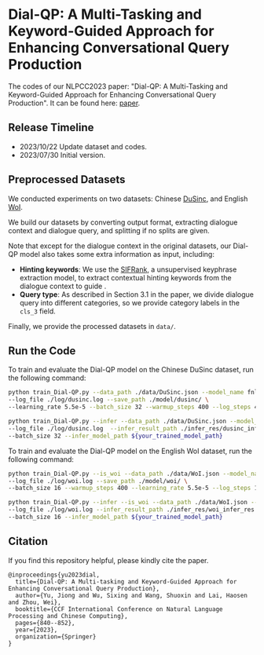 # Dial-QP: A Multi-Tasking and Keyword-Guided Approach for Enhancing Conversational Query Production

The codes of our NLPCC2023 paper: "Dial-QP: A Multi-Tasking and Keyword-Guided Approach for Enhancing Conversational Query Production". 
It can be found here: [paper](https://link.springer.com/chapter/10.1007/978-3-031-44693-1_65).

## Release Timeline
* 2023/10/22 Update dataset and codes.
* 2023/07/30 Initial version.

## Preprocessed Datasets
We conducted experiments on two datasets: Chinese [DuSinc](https://aistudio.baidu.com/datasetdetail/139431), and English [WoI](https://parl.ai/).

We build our datasets by converting output format, extracting dialogue context and dialogue query, and splitting if no splits are given.

Note that except for the dialogue context in the original datasets, our Dial-QP model also takes some extra information as input, including:
* **Hinting keywords**: We use the [SIFRank](https://github.com/sunyilgdx/SIFRank), a unsupervised keyphrase extraction model, to extract contextual hinting keywords from the dialogue context to guide .
* **Query type**: As described in Section 3.1 in the paper, we divide dialogue query into different categories, so we provide category labels in the `cls_3` field.

Finally, we provide the processed datasets in `data/`.

## Run the Code
To train and evaluate the Dial-QP model on the Chinese DuSinc dataset, run the following command:
```bash
python train_Dial-QP.py --data_path ./data/DuSinc.json --model_name fnlp/bart-base-chinese \
--log_file ./log/dusinc.log --save_path ./model/dusinc/ \
--learning_rate 5.5e-5 --batch_size 32 --warmup_steps 400 --log_steps 400 --device cuda:2

python train_Dial-QP.py --infer --data_path ./data/DuSinc.json --model_name fnlp/bart-base-chinese \
--log_file ./log/dusinc.log  --infer_result_path ./infer_res/dusinc_infer_res.txt  \
--batch_size 32 --infer_model_path ${your_trained_model_path}
```
To train and evaluate the Dial-QP model on the English WoI dataset, run the following command:
```bash
python train_Dial-QP.py --is_woi --data_path ./data/WoI.json --model_name facebook/bart-base \
--log_file ./log/woi.log --save_path ./model/woi/ \
--batch_size 16 --warmup_steps 400 --learning_rate 5.5e-5 --log_steps 1000 --device cuda:3

python train_Dial-QP.py --infer --is_woi --data_path ./data/WoI.json --model_name facebook/bart-base \
--log_file ./log/woi.log --infer_result_path ./infer_res/woi_infer_res.txt \
--batch_size 16 --infer_model_path ${your_trained_model_path}
```

## Citation
If you find this repository helpful, please kindly cite the paper.
````
@inproceedings{yu2023dial,
  title={Dial-QP: A Multi-tasking and Keyword-Guided Approach for Enhancing Conversational Query Production},
  author={Yu, Jiong and Wu, Sixing and Wang, Shuoxin and Lai, Haosen and Zhou, Wei},
  booktitle={CCF International Conference on Natural Language Processing and Chinese Computing},
  pages={840--852},
  year={2023},
  organization={Springer}
}
````